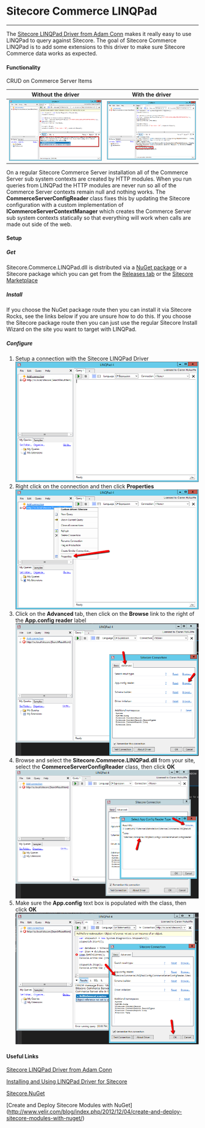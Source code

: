# Sitecore Commerce LINQPad
---------------------------------------------

The [Sitecore LINQPad Driver from Adam Conn](http://www.sitecore.net/Learn/Blogs/Search.aspx?q=linqpad) makes it really easy to use LINQPad to query against Sitecore. The goal of Sitecore Commerce LINQPad is to add some extensions to this driver to make sure Sitecore Commerce data works as expected.

#### Functionality

CRUD on Commerce Server Items

| Without the driver  | With the driver  |
|---|---|
| ![Fail](/doc/images/CS_Fail.png)  | ![Success](/doc/images/CS_Success.png)  |

On a regular Sitecore Commerce Server installation all of the Commerce Server sub system contexts are created by HTTP modules. When you run queries from LINQPad the HTTP modules are never run so all of the Commerce Server contexts remain null and nothing works. The **CommerceServerConfigReader** class fixes this by updating the Sitecore configuration with a custom implementation of **ICommerceServerContextManager** which creates the Commerce Server sub system contexts statically so that everything will work when calls are made out side of the web.

#### Setup
##### Get
Sitecore.Commerce.LINQPad.dll is distributed via a [NuGet package](https://www.nuget.org/packages/Sitecore.Commerce.LINQPad/) or a Sitecore package which you can get from the [Releases tab](https://github.com/c-mcauliffe/Sitecore-Commerce-LINQPad/releases) or the [Sitecore Marketplace](https://marketplace.sitecore.net/Modules/Sitecore_Commerce_LINQPad.aspx)

##### Install
If you choose the NuGet package route then you can install it via Sitecore Rocks, see the links below if you are unsure how to do this. If you choose the Sitecore package route then you can just use the regular Sitecore Install Wizard on the site you want to target with LINQPad.

##### Configure
1. Setup a connection with the Sitecore LINQPad Driver ![Step 1](/doc/images/Step01.png)
2. Right click on the connection and then click **Properties** ![Step 2](/doc/images/Step02.png)
3. Click on the **Advanced** tab, then click on the **Browse** link to the right of the **App.config reader** label ![Step 3](/doc/images/Step03.png)
4. Browse and select the **Sitecore.Commerce.LINQPad.dll** from your site, select the **CommerceServerConfigReader** class, then click **OK** ![Step 4](/doc/images/Step04.png)
5. Make sure the **App.config** text box is populated with the class, then click **OK** ![Step 5](/doc/images/Step05.png)


#### Useful Links

[Sitecore LINQPad Driver from Adam Conn](http://www.sitecore.net/Learn/Blogs/Search.aspx?q=linqpad)

[Installing and Using LINQPad Driver for Sitecore](https://www.youtube.com/watch?v=ucifA0eGzEA)

[Sitecore.NuGet](http://vsplugins.sitecore.net/Sitecore-NuGet.ashx)

[Create and Deploy Sitecore Modules with NuGet]
(http://www.velir.com/blog/index.php/2012/12/04/create-and-deploy-sitecore-modules-with-nuget/)